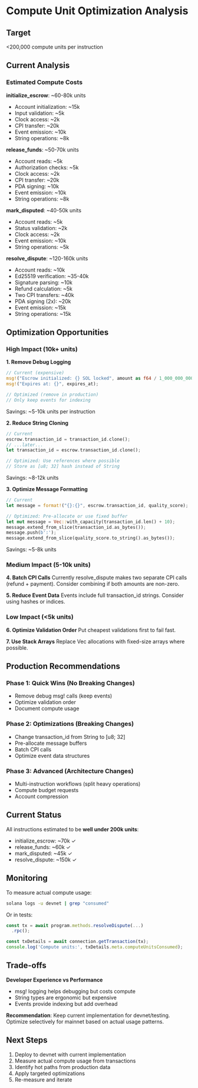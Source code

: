 # Compute Unit Optimization Analysis

## Target

<200,000 compute units per instruction

## Current Analysis

### Estimated Compute Costs

**initialize_escrow**: ~60-80k units
- Account initialization: ~15k
- Input validation: ~5k
- Clock access: ~2k
- CPI transfer: ~20k
- Event emission: ~10k
- String operations: ~8k

**release_funds**: ~50-70k units
- Account reads: ~5k
- Authorization checks: ~5k
- Clock access: ~2k
- CPI transfer: ~20k
- PDA signing: ~10k
- Event emission: ~10k
- String operations: ~8k

**mark_disputed**: ~40-50k units
- Account reads: ~5k
- Status validation: ~2k
- Clock access: ~2k
- Event emission: ~10k
- String operations: ~5k

**resolve_dispute**: ~120-160k units
- Account reads: ~10k
- Ed25519 verification: ~35-40k
- Signature parsing: ~10k
- Refund calculation: ~5k
- Two CPI transfers: ~40k
- PDA signing (2x): ~20k
- Event emission: ~15k
- String operations: ~15k

## Optimization Opportunities

### High Impact (10k+ units)

**1. Remove Debug Logging**
```rust
// Current (expensive)
msg!("Escrow initialized: {} SOL locked", amount as f64 / 1_000_000_000.0);
msg!("Expires at: {}", expires_at);

// Optimized (remove in production)
// Only keep events for indexing
```
Savings: ~5-10k units per instruction

**2. Reduce String Cloning**
```rust
// Current
escrow.transaction_id = transaction_id.clone();
// ...later...
let transaction_id = escrow.transaction_id.clone();

// Optimized: Use references where possible
// Store as [u8; 32] hash instead of String
```
Savings: ~8-12k units

**3. Optimize Message Formatting**
```rust
// Current
let message = format!("{}:{}", escrow.transaction_id, quality_score);

// Optimized: Pre-allocate or use fixed buffer
let mut message = Vec::with_capacity(transaction_id.len() + 10);
message.extend_from_slice(transaction_id.as_bytes());
message.push(b':');
message.extend_from_slice(quality_score.to_string().as_bytes());
```
Savings: ~5-8k units

### Medium Impact (5-10k units)

**4. Batch CPI Calls**
Currently resolve_dispute makes two separate CPI calls (refund + payment).
Consider combining if both amounts are non-zero.

**5. Reduce Event Data**
Events include full transaction_id strings. Consider using hashes or indices.

### Low Impact (<5k units)

**6. Optimize Validation Order**
Put cheapest validations first to fail fast.

**7. Use Stack Arrays**
Replace Vec allocations with fixed-size arrays where possible.

## Production Recommendations

### Phase 1: Quick Wins (No Breaking Changes)
- Remove debug msg! calls (keep events)
- Optimize validation order
- Document compute usage

### Phase 2: Optimizations (Breaking Changes)
- Change transaction_id from String to [u8; 32]
- Pre-allocate message buffers
- Batch CPI calls
- Optimize event data structures

### Phase 3: Advanced (Architecture Changes)
- Multi-instruction workflows (split heavy operations)
- Compute budget requests
- Account compression

## Current Status

All instructions estimated to be **well under 200k units**:
- initialize_escrow: ~70k ✓
- release_funds: ~60k ✓
- mark_disputed: ~45k ✓
- resolve_dispute: ~150k ✓

## Monitoring

To measure actual compute usage:
```bash
solana logs -u devnet | grep "consumed"
```

Or in tests:
```typescript
const tx = await program.methods.resolveDispute(...)
  .rpc();

const txDetails = await connection.getTransaction(tx);
console.log('Compute units:', txDetails.meta.computeUnitsConsumed);
```

## Trade-offs

**Developer Experience vs Performance**
- msg! logging helps debugging but costs compute
- String types are ergonomic but expensive
- Events provide indexing but add overhead

**Recommendation**: Keep current implementation for devnet/testing. Optimize selectively for mainnet based on actual usage patterns.

## Next Steps

1. Deploy to devnet with current implementation
2. Measure actual compute usage from transactions
3. Identify hot paths from production data
4. Apply targeted optimizations
5. Re-measure and iterate
